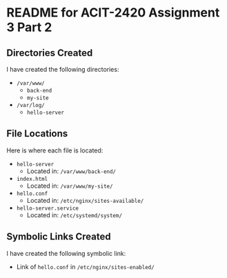 # README for ACIT-2420 Assignment 3 Part 2

## Directories Created

I have created the following directories:

- `/var/www/`
  - `back-end`
  - `my-site`
- `/var/log/`
  - `hello-server`

## File Locations

Here is where each file is located:

- `hello-server`
  - Located in: `/var/www/back-end/`
- `index.html`
  - Located in: `/var/www/my-site/`
- `hello.conf`
  - Located in: `/etc/nginx/sites-available/`
- `hello-server.service`
  - Located in: `/etc/systemd/system/`

## Symbolic Links Created

I have created the following symbolic link:

- Link of `hello.conf` in `/etc/nginx/sites-enabled/`